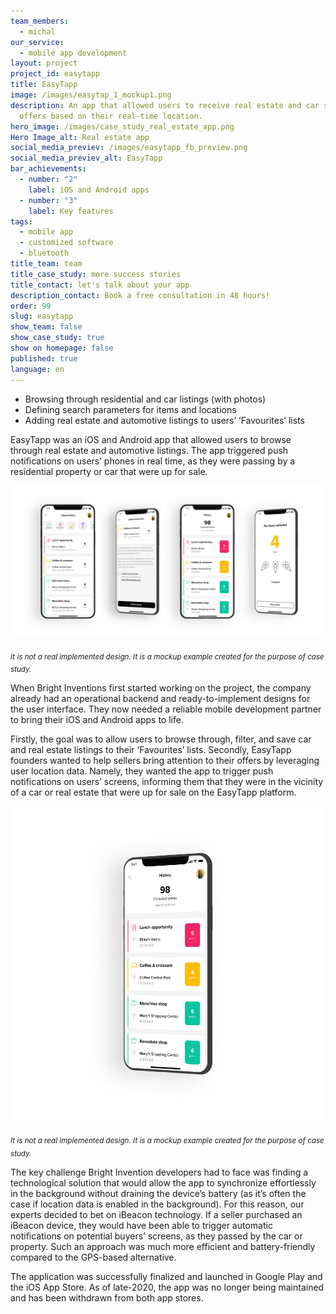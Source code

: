 ```yaml
---
team_members:
  - michal
our_service:
  - mobile app development
layout: project
project_id: easytapp
title: EasyTapp
image: /images/easytap_1_mockup1.png
description: An app that allowed users to receive real estate and car sales’
  offers based on their real-time location.
hero_image: /images/case_study_real_estate_app.png
Hero Image_alt: Real estate app
social_media_previev: /images/easytapp_fb_preview.png
social_media_previev_alt: EasyTapp
bar_achievements:
  - number: "2"
    label: iOS and Android apps
  - number: "3"
    label: Key features
tags:
  - mobile app
  - customized software
  - bluetooth
title_team: team
title_case_study: more success stories
title_contact: let's talk about your app
description_contact: Book a free consultation in 48 hours!
order: 99
slug: easytapp
show_team: false
show_case_study: true
show on homepage: false
published: true
language: en
---
```

<TitleWithIcon sectionTitle='main features' titleIcon='/images/main_features_icon.png' titleIconAlt='Main features' />

* Browsing through residential and car listings (with photos)
* Defining search parameters for items and locations
* Adding real estate and automotive listings to users’ ‘Favourites’ lists

<TitleWithIcon sectionTitle='intro' titleIcon='/images/three_flags.svg' titleIconAlt='about' />

EasyTapp was an iOS and Android app that allowed users to browse through real estate and automotive listings. The app triggered push notifications on users’ phones in real time, as they were passing by a residential property or car that were up for sale.

![easytapp mobile app development](/images/easytap_quartet1_copy.png)

<sub>*It is not a real implemented design. It is a mockup example created for the purpose of case study.*</sub>

<TitleWithIcon sectionTitle='goal' titleIcon='/images/goal_title_section.png' titleIconAlt='goal' />

When Bright Inventions first started working on the project, the company already had an operational backend and ready-to-implement designs for the user interface. They now needed a reliable mobile development partner to bring their iOS and Android apps to life. 

Firstly, the goal was to allow users to browse through, filter, and save car and real estate listings to their ‘Favourites’ lists. Secondly, EasyTapp founders wanted to help sellers bring attention to their offers by leveraging user location data. Namely, they wanted the app to trigger push notifications on users’ screens, informing them that they were in the vicinity of a car or real estate that were up for sale on the EasyTapp platform.

![easytapp mobile app development](/images/easytap_1_mockup1.png)

<sub>*It is not a real implemented design. It is a mockup example created for the purpose of case study.*</sub>

<AnchorLink href='#contactForm' text='let’s talk about your project'/>

<TitleWithIcon sectionTitle='process' titleIcon='/images/gearwheel.svg' titleIconAlt='process' />

The key challenge Bright Invention developers had to face was finding a technological solution that would allow the app to synchronize effortlessly in the background without draining the device’s battery (as it’s often the case if location data is enabled in the background). For this reason, our experts decided to bet on iBeacon technology. If a seller purchased an iBeacon device, they would have been able to trigger automatic notifications on potential buyers’ screens, as they passed by the car or property. Such an approach was  much more efficient and battery-friendly compared to the GPS-based alternative.

<AnchorLink href='#contactForm' text='let’s talk about your project'/>

<TitleWithIcon sectionTitle='result' titleIcon='/images/results_icon_title_small.png' titleIconAlt='result' />

The application was successfully finalized and launched in Google Play and the iOS App Store. As of late-2020, the app was no longer being maintained and has been withdrawn from both app stores.